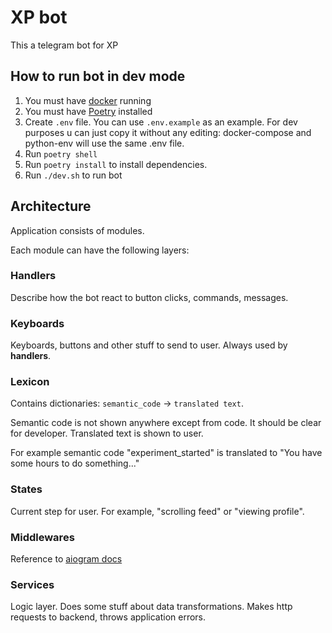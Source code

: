 # XP bot

This a telegram bot for XP

## How to run bot in dev mode
1. You must have [docker](https://www.docker.com/products/docker-desktop/) running
2. You must have [Poetry](https://python-poetry.org/docs/#installation) installed
3. Create `.env` file. You can use `.env.example` as an example. For dev purposes u can just copy it without any editing: docker-compose and python-env will use the same .env file.
4. Run `poetry shell`
5. Run `poetry install` to install dependencies.
6. Run `./dev.sh` to run bot


## Architecture
Application consists of modules.

Each module can have the following layers:

### Handlers
Describe how the bot react to button clicks, commands, messages.

### Keyboards
Keyboards, buttons and other stuff to send to user. Always used by **handlers**.

### Lexicon
Contains dictionaries: `semantic_code` -> `translated text`.

Semantic code is not shown anywhere except from code. It should be clear for developer. 
Translated text is shown to user.

For example semantic code "experiment_started" is translated to "You have some hours to do something..."

### States
Current step for user. For example, "scrolling feed" or "viewing profile".

### Middlewares
Reference to [aiogram docs](https://docs.aiogram.dev/en/dev-3.x/dispatcher/middlewares.html)

### Services
Logic layer. Does some stuff about data transformations. Makes http requests to backend, throws application errors.

